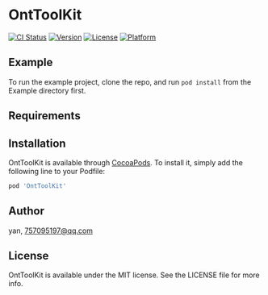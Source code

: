 # OntToolKit

[![CI Status](https://img.shields.io/travis/yan/OntToolKit.svg?style=flat)](https://travis-ci.org/yan/OntToolKit)
[![Version](https://img.shields.io/cocoapods/v/OntToolKit.svg?style=flat)](https://cocoapods.org/pods/OntToolKit)
[![License](https://img.shields.io/cocoapods/l/OntToolKit.svg?style=flat)](https://cocoapods.org/pods/OntToolKit)
[![Platform](https://img.shields.io/cocoapods/p/OntToolKit.svg?style=flat)](https://cocoapods.org/pods/OntToolKit)

## Example

To run the example project, clone the repo, and run `pod install` from the Example directory first.

## Requirements

## Installation

OntToolKit is available through [CocoaPods](https://cocoapods.org). To install
it, simply add the following line to your Podfile:

```ruby
pod 'OntToolKit'
```

## Author

yan, 757095197@qq.com

## License

OntToolKit is available under the MIT license. See the LICENSE file for more info.
